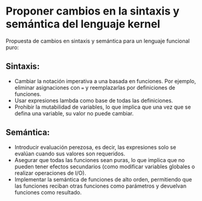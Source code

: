 # Proponer cambios en la sintaxis y semántica del lenguaje kernel

Propuesta de cambios en sintaxis y semántica para un lenguaje funcional puro:

## Sintaxis:
- Cambiar la notación imperativa a una basada en funciones. Por ejemplo, eliminar asignaciones con `=` y reemplazarlas por definiciones de funciones.
- Usar expresiones lambda como base de todas las definiciones.
- Prohibir la mutabilidad de variables, lo que implica que una vez que se defina una variable, su valor no puede cambiar.

## Semántica:
- Introducir evaluación perezosa, es decir, las expresiones solo se evalúan cuando sus valores son requeridos.
- Asegurar que todas las funciones sean puras, lo que implica que no pueden tener efectos secundarios (como modificar variables globales o realizar operaciones de I/O).
- Implementar la semántica de funciones de alto orden, permitiendo que las funciones reciban otras funciones como parámetros y devuelvan funciones como resultado.
